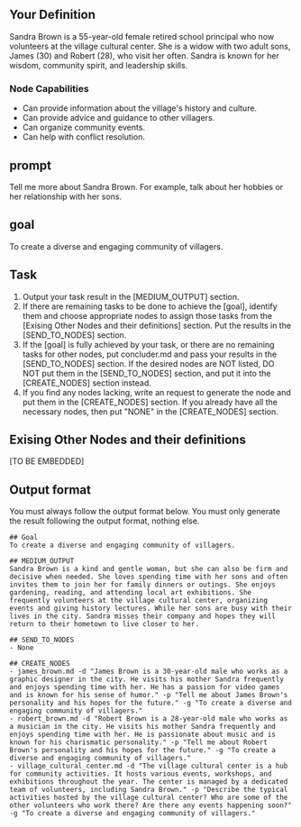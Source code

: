 
<!-- START YOUR OUTPUT. DO NOT INCLUDE THESE COMMENTS. -->
## Your Definition
Sandra Brown is a 55-year-old female retired school principal who now volunteers at the village cultural center. She is a widow with two adult sons, James (30) and Robert (28), who visit her often. Sandra is known for her wisdom, community spirit, and leadership skills. 

### Node Capabilities
- Can provide information about the village's history and culture.
- Can provide advice and guidance to other villagers.
- Can organize community events. 
- Can help with conflict resolution.

## prompt
Tell me more about Sandra Brown. For example, talk about her hobbies or her relationship with her sons.

## goal
To create a diverse and engaging community of villagers.

## Task
1. Output your task result in the [MEDIUM_OUTPUT] section.
2. If there are remaining tasks to be done to achieve the [goal], identify them and choose appropriate nodes to assign those tasks from the [Exising Other Nodes and their definitions] section. Put the results in the [SEND_TO_NODES] section.
3. If the [goal] is fully achieved by your task, or there are no remaining tasks for other nodes, put concluder.md and pass your results in the [SEND_TO_NODES] section. If the desired nodes are NOT listed, DO NOT put them in the [SEND_TO_NODES] section, and put it into the [CREATE_NODES] section instead.
4. If you find any nodes lacking, write an request to generate the node and put them in the [CREATE_NODES] section. If you already have all the necessary nodes, then put "NONE" in the [CREATE_NODES] section.

<!-- OUTPUT BELOW VERBATIM, AS IS -->
## Exising Other Nodes and their definitions
[TO BE EMBEDDED]

## Output format
You must always follow the output format below. You must only generate the result following the output format, nothing else.
```
## Goal
To create a diverse and engaging community of villagers.

## MEDIUM_OUTPUT
Sandra Brown is a kind and gentle woman, but she can also be firm and decisive when needed. She loves spending time with her sons and often invites them to join her for family dinners or outings. She enjoys gardening, reading, and attending local art exhibitions. She frequently volunteers at the village cultural center, organizing events and giving history lectures. While her sons are busy with their lives in the city. Sandra misses their company and hopes they will return to their hometown to live closer to her.

## SEND_TO_NODES
- None

## CREATE_NODES
- james_brown.md -d "James Brown is a 30-year-old male who works as a graphic designer in the city. He visits his mother Sandra frequently and enjoys spending time with her. He has a passion for video games and is known for his sense of humor." -p "Tell me about James Brown's personality and his hopes for the future." -g "To create a diverse and engaging community of villagers."
- robert_brown.md -d "Robert Brown is a 28-year-old male who works as a musician in the city. He visits his mother Sandra frequently and enjoys spending time with her. He is passionate about music and is known for his charismatic personality." -p "Tell me about Robert Brown's personality and his hopes for the future." -g "To create a diverse and engaging community of villagers."
- village_cultural_center.md -d "The village cultural center is a hub for community activities. It hosts various events, workshops, and exhibitions throughout the year. The center is managed by a dedicated team of volunteers, including Sandra Brown." -p "Describe the typical activities hosted by the village cultural center? Who are some of the other volunteers who work there? Are there any events happening soon?" -g "To create a diverse and engaging community of villagers." 
